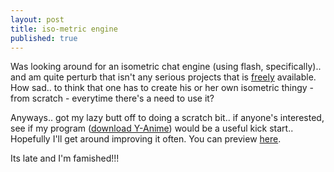 ```yaml
---
layout: post
title: iso-metric engine
published: true
---
```

Was looking around for an isometric chat engine (using flash, specifically).. and am quite perturb that isn't any serious projects that is [freely](http://www.gnu.org/) available. How sad.. to think that one has to create his or her own isometric thingy -from scratch - everytime there's a need to use it?   
  
Anyways.. got my lazy butt off to doing a scratch bit.. if anyone's interested, see if my program ([download Y-Anime](http://www.yanime.org/y-anime.zip)) would be a useful kick start.. Hopefully I'll get around improving it often. You can preview [here](http://www.yanime.org/y-anime.swf).  
  
Its late and I'm famished!!!

